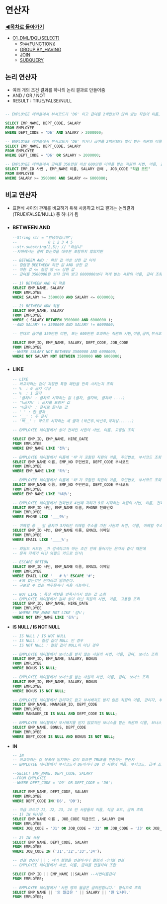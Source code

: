 # 연산자

### [◀목차로 돌아가기](https://github.com/senspond20/Oracle)

+ [O1_DML/DQL(SELECT)](https://github.com/senspond20/Oracle/tree/master/O1_DQL(SELECT)#dqlselect)
  + [함수(FUNCTION)](https://github.com/senspond20/Oracle/tree/master/O1_DQL(SELECT)/%ED%95%A8%EC%88%98(FUNCTION)#%ED%95%A8%EC%88%98-function))
  + [GROUP BY_HAVING](https://github.com/senspond20/Oracle/blob/master/O1_DQL(SELECT)/3_GroupByHaving.md#groupbyhaving)
  + [JOIN](https://github.com/senspond20/Oracle/blob/master/O1_DQL(SELECT)/4_Join.md#join)
  + [SUBQUERY](https://github.com/senspond20/Oracle/blob/master/O1_DQL(SELECT)/5_SUBQUERY.md#subquery서브-쿼리)

## 논리 연산자 
 + 여러 개의 조건 결과를 하나의 논리 결과로 만들어줌
 + AND / OR / NOT
 + RESULT : TRUE/FALSE/NULL

```SQL

-- EMPLOYEE 테이블에서 부서코드가 'D6' 이고 급여를 2백만보다 많이 받는 직원의 이름, 부서코드, 급여 조회

SELECT EMP_NAME, DEPT_CODE, SALARY
FROM EMPLOYEE
WHERE DEPT_CODE = 'D6' AND SALARY > 2000000;

-- EMPLOYEE 테이블에서 부서코드가 'D6' 이거나 급여를 2백만보다 많이 받는 직원의 이름, 부서코드, 급여 조회
SELECT EMP_NAME, DEPT_CODE, SALARY
FROM EMPLOYEE
WHERE DEPT_CODE = 'D6' OR SALARY > 2000000;

-- EMPLOYEE 테이블에서 급여를 350만원 이상 600만원 이하를 받는 직원의 사번, 이름, 급여, 부서코드, 직급 코드 조회
SELECT EMP_ID 사번 , EMP_NAME 이름, SALARY 급여 , JOB_CODE "직급 코드"
FROM EMPLOYEE
WHERE SALARY >= 3500000 AND SALARY <= 6000000;
```


## 비교 연산자
+ 표현식 사이의 관계를 비교하기 위해 사용하고 비교 결과는 논리결과(TRUE/FALSE/NULL) 중 하나가 됨

+ ### **BETWEEN AND**

    ```SQL
    --String str = "안녕하십니까";
    --              0 1 2 3 4 5
    --str.substring(2,5); // "하십니"
    --자바에서는 끝에 있는것을 대부분 포함하지 않았지만

    -- BETWEEN AND : 하한 값 이상 상한 값 이하
    -- 컬렴명 BEETWEEN 하한 값 AND 상한 값
    -- 하한 값 <= 컬럼 명 <= 상한 값
    -- 급여를 3500000원 보다 많이 받고 6000000보다 적게 받는 사원의 이름, 급여 조회

    -- 1) BETWEEN AND 미 적용
    SELECT EMP_NAME, SALARY
    FROM EMPLOYEE
    WHERE SALARY >= 3500000 AND SALARY <= 6000000;

    -- 2) BETWEEN ADN 적용
    SELECT EMP_NAME, SALARY
    FROM EMPLOYEE
    WHERE ( SALARY BETWEEN 3500000 AND 6000000 );
    --AND SALARY != 3500000 AND SALARY != 6000000;

    -- 반대로 급여를 350만원 미만, 또는 600만원 초과하는 직원의 사번,이름,급여,부서코드,직급코드 조회)

    SELECT EMP_ID, EMP_NAME, SALARY, DEPT_CODE, JOB_CODE
    FROM EMPLOYEE
    --WHERE SALARY NOT BETWEEN 3500000 AND 6000000;
    WHERE NOT SALARY NOT BETWEEN 3500000 AND 6000000;
    ```

+ ### **LIKE**

    ```sql
    -- LIKE 
    -- 비교하려는 값이 지정한 특정 패턴을 만족 시키는지 조회
    -- %  : 0 글자 이상
    -- %  : 1 글자
    -- '글자%' : 글자로 시작하는 값 (글자, 글자박, 글자바 ....)
    -- '%글자%' : 글자를 포함된 값
    -- '%글자' : 글자로 끝나는 값
    -- '_' : 한 글자
    -- '__' : 두 글자
    -- '박__' : 박으로 시작하는 세 글자 (박근우,박신우,박지성......)

    -- EMPLOYEE 테이블에서 성이 전씨인 사원의 사번, 이름, 고용일 조회

    SELECT EMP_ID, EMP_NAME, HIRE_DATE
    FROM EMPLOYEE
    WHERE EMP_NAME LIKE '전%';

    -- EMPLOYEE 테이블에서 이름에 '하'가 포함된 직원의 이름, 주민번호, 부서코드 조회
    SELECT EMP_NAME 이름, EMP_NO 주민번호, DEPT_CODE 부서코드
    FROM EMPLOYEE
    WHERE EMP_NAME LIKE '하%';

    -- EMPLOYEE 테이블에서 이름에 '하'가 포함된 직원의 이름, 주민번호, 부서코드 조회
    SELECT EMP_NAME 이름, EMP_NO 주민번호, DEPT_CODE 부서코드
    FROM EMPLOYEE
    WHERE EMP_NAME LIKE '%하%';

    -- EMPLOYEE 테이블에서 전화번호 4번째 자리가 9로 시작하는 사원의 사번, 이름, 전화번호 조회
    SELECT EMP_ID 사번, EMP_NAME 이름, PHONE 전화번호
    FROM EMPLOYEE
    WHERE PHONE LIKE '___9%';

    -- 이메일 중 _ 앞 글자가 3자리인 이메일 주소를 가진 사원의 사번, 이름, 이메일 주소 조회
    SELECT EMP_ID 사번, EMP_NAME 이름, EMAIL 이메일
    FROM EMPLOYEE
    WHERE EMAIL LIKE '____%';

    -- 와일드 카드인 _가 검색하고자 하는 조간 안에 들어가는 문자와 같이 때문에
    -- 문자 자체가 아닌 와일드 카드로 인식\

    -- ESCAPE OPTION 
    SELECT EMP_ID 사번, EMP_NAME 이름, EMAIL 이메일
    FROM EMPLOYEE
    WHERE EMAIL LIKE '___#_%' ESCAPE '#';
    -- #에 있는것은 문자라고 알려준다.
    -- 구분할 수 있는 아무문자나 사용 가능하다.

    -- NOT LIKE : 특정 패턴을 만족시키지 않는 값 조회
    -- EMPLOYEE 테이블에서 김씨 성이 아닌 직원의 사번, 이름, 고용일 조회
    SELECT EMP_ID, EMP_NAME, HIRE_DATE
    FROM EMPLOYEE
    -- WHERE EMP_NAME NOT LIKE '김%';
    WHERE NOT EMP_NAME LIKE '김%';
    ```

+ **IS NULL / IS NOT NULL**

    ```sql
    -- IS NULL / IS NOT NULL 
    -- IS NULL : 컬럼 값이 NULL 인 경우
    -- IS NOT NULL : 컬럼 값이 NULL이 아닌 경우

    -- EMPLOYEE 테이블에서 보너스를 받지 않는 사원의 사번, 이름, 급여, 보너스 조회
    SELECT EMP_ID, EMP_NAME, SALARY, BONUS
    FROM EMPLOYEE
    WHERE BONUS IS NULL;

    -- EMPLOYEE 테이블에서 보너스를 받는 사원의 사번, 이름, 급여, 보너스 조회
    SELECT EMP_ID, EMP_NAME, SALARY, BONUS
    FROM EMPLOYEE
    WHERE BONUS IS NOT NULL;

    -- EMPLOYEE 테이블에서 관리자도 없고 부서배치도 받지 않은 직원의 이름, 관리자, 부서코드 조회
    SELECT EMP_NAME, MANAGER_ID, DEPT_CODE
    FROM EMPLOYEE
    WHERE MANAGER_ID IS NULL AND DEPT_CODE IS NULL;

    -- EMPLOYEE 테이블에서 부서배치를 받지 않았지만 보너스를 받는 직원의 이름, 보너스, 부서코드 조회
    SELECT EMP_NAME, BONUS, DEPT_CODE
    FROM EMPLOYEE
    WHERE DEPT_CODE IS NULL AND BONUS IS NOT NULL;
    ```

+ **IN**

    ```sql
    -- IN
    -- 비교하려는 값 목록에 일치하는 값이 있으면 TRUE를 반환하는 연산자
    -- EMPLOYEE 테이블에서 부서코드가 D6이거나 D9 인 사원의 이름, 부서코드, 급여 조회

    --SELECT EMP_NAME, DEPT_CODE, SALARY
    --FROM EMPLOYEE
    --WHERE DEPT_CODE = 'D9' OR DEPT_CODE = 'D6';

    SELECT EMP_NAME, DEPT_CODE, SALARY
    FROM EMPLOYEE
    WHERE DEPT_CODE IN('D6', 'D9');

    -- 직급 코드가 J1, J2, J3, J4 인 사람들의 이름, 직급 코드, 급여 조회
    -- 1) IN 미사용
    SELECT EMP_NAME 이름 , JOB_CODE 직급코드 , SALARY 급여
    FROM EMPLOYEE
    WHERE JOB_CODE = 'J1' OR JOB_CODE = 'J2' OR JOB_CODE = 'J3' OR JOB_CODE = 'J4';
        
    -- 2) IN 사용
    SELECT EMP_NAME, DEPT_CODE, SALARY
    FROM EMPLOYEE
    WHERE JOB_CODE IN ('J1','J2','J3','J4');

    -- 연결 연산자 || : 여러 컬럼을 연결하거나 컬럼과 리터럴 연결
    -- EMPLOYEE 테이블에서 사번, 이름, 급여를 연결하여 조합

    SELECT EMP_ID || EMP_NAME ||SALARY --사번이름급여
    FROM EMPLOYEE;

    -- EMPLOYEE 테이블에서 '사원 명의 월급은 급여원입니다.' 형식으로 조회
    SELECT EMP_NAME || '의 월급은 ' || SALARY || '원 입니다.'
    FROM EMPLOYEE;
    ```